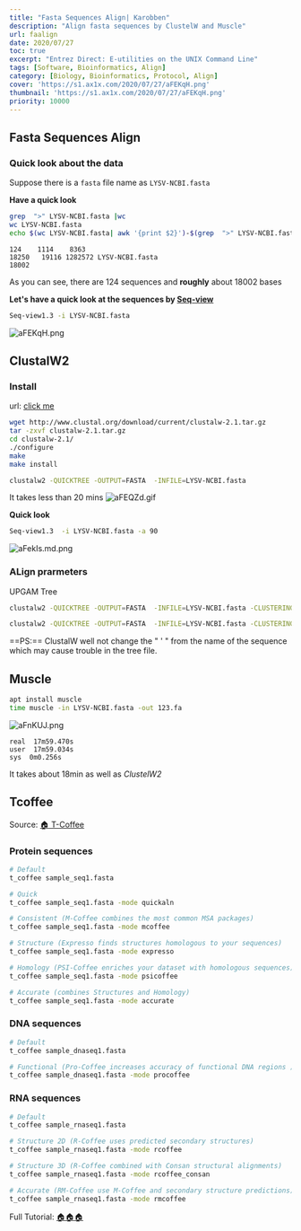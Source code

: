 ```yaml
---
title: "Fasta Sequences Align| Karobben"
description: "Align fasta sequences by ClustelW and Muscle"
url: faalign
date: 2020/07/27
toc: true
excerpt: "Entrez Direct: E-utilities on the UNIX Command Line"
tags: [Software, Bioinformatics, Align]
category: [Biology, Bioinformatics, Protocol, Align]
cover: 'https://s1.ax1x.com/2020/07/27/aFEKqH.png'
thumbnail: 'https://s1.ax1x.com/2020/07/27/aFEKqH.png'
priority: 10000
---
```


## Fasta Sequences Align

### Quick look about the data
Suppose there is a `fasta` file name as `LYSV-NCBI.fasta`

**Have a quick look**
```bash
grep  ">" LYSV-NCBI.fasta |wc
wc LYSV-NCBI.fasta
echo $(wc LYSV-NCBI.fasta| awk '{print $2}')-$(grep  ">" LYSV-NCBI.fasta |wc |awk '{print $2}')|bc
```
```
124    1114    8363
18250   19116 1282572 LYSV-NCBI.fasta
18002
```
As you can see, there are 124 sequences and **roughly** about 18002 bases

**Let's have a quick look at the sequences by [Seq-view](https://github.com/Karobben/Seq-view)**

```bash
Seq-view1.3 -i LYSV-NCBI.fasta
```
![aFEKqH.png](https://s1.ax1x.com/2020/07/27/aFEKqH.png)



## ClustalW2

### Install
url: [click me](http://www.clustal.org/download/current/)
```bash
wget http://www.clustal.org/download/current/clustalw-2.1.tar.gz
tar -zxvf clustalw-2.1.tar.gz
cd clustalw-2.1/
./configure
make
make install
```

```bash
clustalw2 -QUICKTREE -OUTPUT=FASTA  -INFILE=LYSV-NCBI.fasta
```
It takes less than 20 mins
![aFEQZd.gif](https://s1.ax1x.com/2020/07/27/aFEQZd.gif)

**Quick look**
```bash
Seq-view1.3  -i LYSV-NCBI.fasta -a 90
```
![aFekIs.md.png](https://s1.ax1x.com/2020/07/27/aFekIs.md.png)

### ALign prarmeters

UPGAM Tree
```bash
clustalw2 -QUICKTREE -OUTPUT=FASTA  -INFILE=LYSV-NCBI.fasta -CLUSTERING=UPGMA -BOOTSTRAP=1000

clustalw2 -QUICKTREE -OUTPUT=FASTA  -INFILE=LYSV-NCBI.fasta -CLUSTERING=NJ -BOOTSTRAP=1000
```

==PS:==
ClustalW well not change the " ' " from the name of the sequence which may cause trouble in the tree file.


## Muscle

```bash
apt install muscle
time muscle -in LYSV-NCBI.fasta -out 123.fa
```
![aFnKUJ.png](https://s1.ax1x.com/2020/07/27/aFnKUJ.png)

```
real  17m59.470s
user  17m59.034s
sys  0m0.256s
```
It takes about 18min as well as *ClustelW2*

## Tcoffee

Source: [:house: T-Coffee](https://tcoffee.readthedocs.io/en/latest/tcoffee_quickstart.html)

### Protein sequences

```bash
# Default
t_coffee sample_seq1.fasta

# Quick
t_coffee sample_seq1.fasta -mode quickaln

# Consistent (M-Coffee combines the most common MSA packages)
t_coffee sample_seq1.fasta -mode mcoffee

# Structure (Expresso finds structures homologous to your sequences)
t_coffee sample_seq1.fasta -mode expresso

# Homology (PSI-Coffee enriches your dataset with homologous sequences)
t_coffee sample_seq1.fasta -mode psicoffee

# Accurate (combines Structures and Homology)
t_coffee sample_seq1.fasta -mode accurate
```


### DNA sequences

```bash
# Default
t_coffee sample_dnaseq1.fasta

# Functional (Pro-Coffee increases accuracy of functional DNA regions )
t_coffee sample_dnaseq1.fasta -mode procoffee
```

### RNA sequences

```bash
# Default
t_coffee sample_rnaseq1.fasta

# Structure 2D (R-Coffee uses predicted secondary structures)
t_coffee sample_rnaseq1.fasta -mode rcoffee

# Structure 3D (R-Coffee combined with Consan structural alignments)
t_coffee sample_rnaseq1.fasta -mode rcoffee_consan

# Accurate (RM-Coffee use M-Coffee and secondary structure predictions)
t_coffee sample_rnaseq1.fasta -mode rmcoffee
```


Full Tutorial: [:house::house::house:](http://www.tcoffee.org/Projects/tcoffee/workshops/tcoffeetutorials/index.html)
